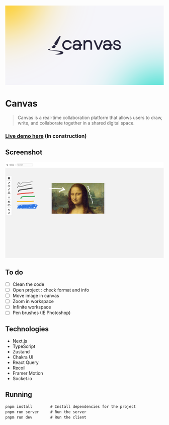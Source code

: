 ![canvas-white](./docs/presentation-color-28263b.png)

# Canvas

> Canvas is a real-time collaboration platform that allows users to draw, write, and collaborate together in a shared digital space.

### [Live demo here](https://canvas.espiec.com) (In construction)

## Screenshot

![canvas-white](./docs/screenshot.png)

## To do

- [ ] Clean the code
- [ ] Open project : check format and info
- [ ] Move image in canvas
- [ ] Zoom in workspace
- [ ] Infinite workspace
- [ ] Pen brushes (IE Photoshop)

## Technologies

- Next.js
- TypeScript
- Zustand
- Chakra UI
- React Query
- Recoil
- Framer Motion
- Socket.io

## Running

``````cmd
pnpm install		# Install dependencies for the project
pnpm run server		# Run the server
pnpm run dev		# Run the client
``````
